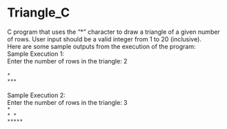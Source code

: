 # Triangle_C
C program that uses the “*” character to draw a triangle of a given number of rows. User input should be a valid integer from 1 to 20 (inclusive).
<br />
Here are some sample outputs from the execution of the program: 
<br />
Sample Execution 1:
<br />
Enter the number of rows in the triangle: 2 <br />
<br />
 `*` <br />
`***`
<br />
<br />
Sample Execution 2:
<br />
Enter the number of rows in the triangle: 3 
<br />
  `*` <br />
 `* *` <br />
`*****`
